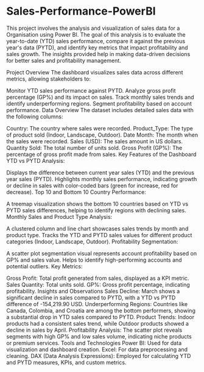 # Sales-Performance-PowerBI

This project involves the analysis and visualization of sales data for a Organisation using Power BI. The goal of this analysis is to evaluate the year-to-date (YTD) sales performance, compare it against the previous year's data (PYTD), and identify key metrics that impact profitability and sales growth. The insights provided help in making data-driven decisions for better sales and profitability management.

Project Overview The dashboard visualizes sales data across different metrics, allowing stakeholders to:

Monitor YTD sales performance against PYTD. Analyze gross profit percentage (GP%) and its impact on sales. Track monthly sales trends and identify underperforming regions. Segment profitability based on account performance. Data Overview The dataset includes detailed sales data with the following columns:

Country: The country where sales were recorded. Product_Type: The type of product sold (Indoor, Landscape, Outdoor). Date Month: The month when the sales were recorded. Sales (USD): The sales amount in US dollars. Quantity Sold: The total number of units sold. Gross Profit (GP%): The percentage of gross profit made from sales. Key Features of the Dashboard YTD vs PYTD Analysis:

Displays the difference between current year sales (YTD) and the previous year sales (PYTD). Highlights monthly sales performance, indicating growth or decline in sales with color-coded bars (green for increase, red for decrease). Top 10 and Bottom 10 Country Performance:

A treemap visualization shows the bottom 10 countries based on YTD vs PYTD sales differences, helping to identify regions with declining sales. Monthly Sales and Product Type Analysis:

A clustered column and line chart showcases sales trends by month and product type. Tracks the YTD and PYTD sales values for different product categories (Indoor, Landscape, Outdoor). Profitability Segmentation:

A scatter plot segmentation visual represents account profitability based on GP% and sales value. Helps to identify high-performing accounts and potential outliers. Key Metrics:

Gross Profit: Total profit generated from sales, displayed as a KPI metric. Sales Quantity: Total units sold. GP%: Gross profit percentage, indicating profitability. Insights and Observations Sales Decline: March shows a significant decline in sales compared to PYTD, with a YTD vs PYTD difference of -154,219.90 USD. Underperforming Regions: Countries like Canada, Colombia, and Croatia are among the bottom performers, showing a substantial drop in YTD sales compared to PYTD. Product Trends: Indoor products had a consistent sales trend, while Outdoor products showed a decline in sales by April. Profitability Analysis: The scatter plot reveals segments with high GP% and low sales volume, indicating niche products or premium services. Tools and Technologies Power BI: Used for data visualization and dashboard creation. Excel: For data preprocessing and cleaning. DAX (Data Analysis Expressions): Employed for calculating YTD and PYTD measures, KPIs, and custom metrics.
